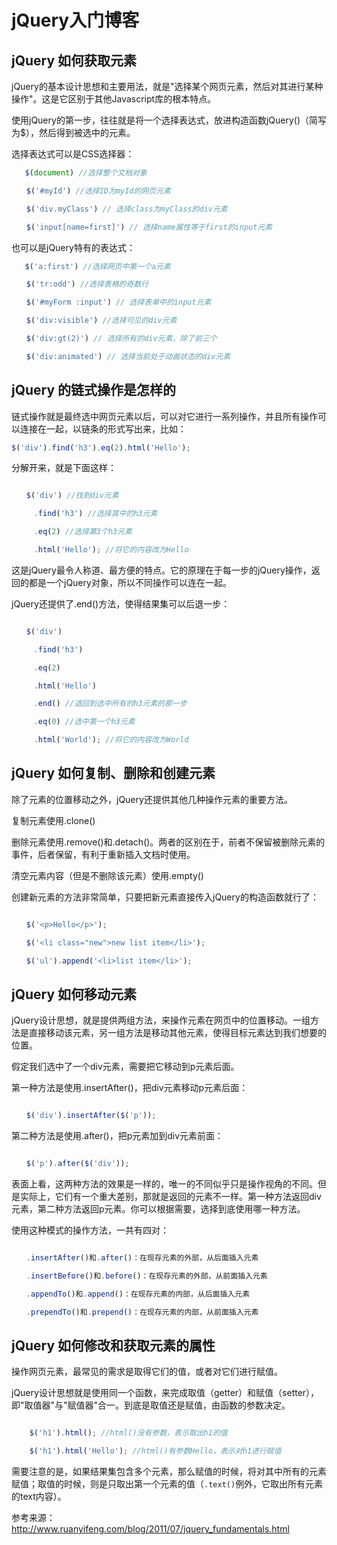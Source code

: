 # jQuery入门博客

## jQuery 如何获取元素

jQuery的基本设计思想和主要用法，就是"选择某个网页元素，然后对其进行某种操作"。这是它区别于其他Javascript库的根本特点。

使用jQuery的第一步，往往就是将一个选择表达式，放进构造函数jQuery()（简写为$），然后得到被选中的元素。

选择表达式可以是CSS选择器：　

```javascript
   $(document) //选择整个文档对象

　　$('#myId') //选择ID为myId的网页元素

　　$('div.myClass') // 选择class为myClass的div元素

　　$('input[name=first]') // 选择name属性等于first的input元素
```

也可以是jQuery特有的表达式：

```javascript
   $('a:first') //选择网页中第一个a元素

　　$('tr:odd') //选择表格的奇数行

　　$('#myForm :input') // 选择表单中的input元素

　　$('div:visible') //选择可见的div元素

　　$('div:gt(2)') // 选择所有的div元素，除了前三个

　　$('div:animated') // 选择当前处于动画状态的div元素
```

## jQuery 的链式操作是怎样的

链式操作就是最终选中网页元素以后，可以对它进行一系列操作，并且所有操作可以连接在一起，以链条的形式写出来，比如：

```javascript
$('div').find('h3').eq(2).html('Hello');
```

分解开来，就是下面这样：
```javascript

　　$('div') //找到div元素

　　　.find('h3') //选择其中的h3元素

　　　.eq(2) //选择第3个h3元素

　　　.html('Hello'); //将它的内容改为Hello
```

这是jQuery最令人称道、最方便的特点。它的原理在于每一步的jQuery操作，返回的都是一个jQuery对象，所以不同操作可以连在一起。

jQuery还提供了.end()方法，使得结果集可以后退一步：
```javascript

　　$('div')

　　　.find('h3')

　　　.eq(2)

　　　.html('Hello')

　　　.end() //退回到选中所有的h3元素的那一步

　　　.eq(0) //选中第一个h3元素

　　　.html('World'); //将它的内容改为World
```

## jQuery 如何复制、删除和创建元素

除了元素的位置移动之外，jQuery还提供其他几种操作元素的重要方法。

复制元素使用.clone()

删除元素使用.remove()和.detach()。两者的区别在于，前者不保留被删除元素的事件，后者保留，有利于重新插入文档时使用。

清空元素内容（但是不删除该元素）使用.empty()

创建新元素的方法非常简单，只要把新元素直接传入jQuery的构造函数就行了：
```javascript

　　$('<p>Hello</p>');

　　$('<li class="new">new list item</li>');

　　$('ul').append('<li>list item</li>');
```

## jQuery 如何移动元素

jQuery设计思想，就是提供两组方法，来操作元素在网页中的位置移动。一组方法是直接移动该元素，另一组方法是移动其他元素，使得目标元素达到我们想要的位置。

假定我们选中了一个div元素，需要把它移动到p元素后面。

第一种方法是使用.insertAfter()，把div元素移动p元素后面：
```javascript

　　$('div').insertAfter($('p'));
```

第二种方法是使用.after()，把p元素加到div元素前面：
```javascript

　　$('p').after($('div'));
```

表面上看，这两种方法的效果是一样的，唯一的不同似乎只是操作视角的不同。但是实际上，它们有一个重大差别，那就是返回的元素不一样。第一种方法返回div元素，第二种方法返回p元素。你可以根据需要，选择到底使用哪一种方法。

使用这种模式的操作方法，一共有四对：
```javascript

　　.insertAfter()和.after()：在现存元素的外部，从后面插入元素

　　.insertBefore()和.before()：在现存元素的外部，从前面插入元素

　　.appendTo()和.append()：在现存元素的内部，从后面插入元素

　　.prependTo()和.prepend()：在现存元素的内部，从前面插入元素
```

## jQuery 如何修改和获取元素的属性

操作网页元素，最常见的需求是取得它们的值，或者对它们进行赋值。

jQuery设计思想就是使用同一个函数，来完成取值（getter）和赋值（setter），即"取值器"与"赋值器"合一。到底是取值还是赋值，由函数的参数决定。
```javascript

    $('h1').html(); //html()没有参数，表示取出h1的值

    $('h1').html('Hello'); //html()有参数Hello，表示对h1进行赋值
```

需要注意的是，如果结果集包含多个元素，那么赋值的时候，将对其中所有的元素赋值；取值的时候，则是只取出第一个元素的值（`.text()`例外，它取出所有元素的text内容）。


参考来源：<http://www.ruanyifeng.com/blog/2011/07/jquery_fundamentals.html>
